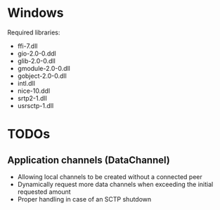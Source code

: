 # Windows
Required libraries:
- ffi-7.dll
- gio-2.0-0.ddl
- glib-2.0-0.dll
- gmodule-2.0-0.dll
- gobject-2.0-0.dll
- intl.dll
- nice-10.ddl
- srtp2-1.dll
- usrsctp-1.dll

# TODOs
## Application channels (DataChannel)  
- Allowing local channels to be created without a connected peer
- Dynamically request more data channels when exceeding the initial requested amount
- Proper handling in case of an SCTP shutdown
